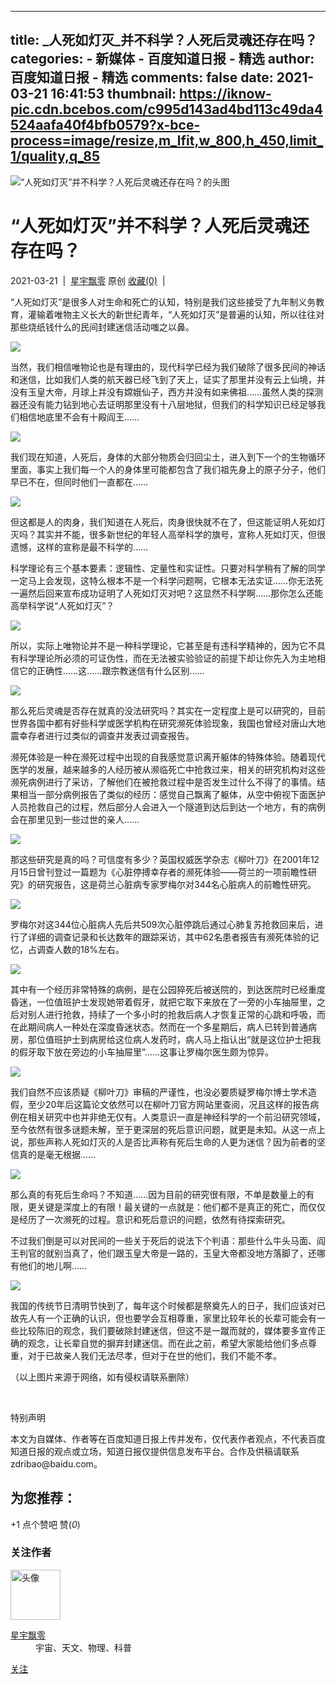 
---
title: _人死如灯灭_并不科学？人死后灵魂还存在吗？
categories: 
    - 新媒体
    - 百度知道日报 - 精选
author: 百度知道日报 - 精选
comments: false
date: 2021-03-21 16:41:53
thumbnail: https://iknow-pic.cdn.bcebos.com/c995d143ad4bd113c49da4524aafa40f4bfb0579?x-bce-process=image/resize,m_lfit,w_800,h_450,limit_1/quality,q_85
---

<div>   
<div class="detail" id="j-daily-union-dom">
<div class="figure">
<img id="daily-img" src="https://iknow-pic.cdn.bcebos.com/c995d143ad4bd113c49da4524aafa40f4bfb0579?x-bce-process=image/resize,m_lfit,w_800,h_450,limit_1/quality,q_85" alt="“人死如灯灭”并不科学？人死后灵魂还存在吗？的头图" referrerpolicy="no-referrer">
</div>
<h1 id="daily-title" class="title">
“人死如灯灭”并不科学？人死后灵魂还存在吗？
</h1>
<div class="info">
<span>2021-03-21</span>
<span class="text-line"> | </span>
<a href="https://zhidao.baidu.com/daily/author?un=%E6%98%9F%E5%AE%87%E9%A3%98%E9%9B%B6&ie=gbk" target="_blank" data-log="type:2060,action:click,area:detail-author,page:daily-view"><span class="name">星宇飘零</span></a>
<span class="original">原创</span>
<input type="text" id="author-id" style="display: none" value="10698">
<a href="https://zhidao.baidu.com//daily/view?id=234336#" class="focus unfocus" data-log="type:2060,action:click,area:detail-focus,page:daily-view">
<b></b>
收藏(0)</a>
<span class="text-line text-line2"> | </span>
<span id="pv" class="pv"></span>
</div>
<div id="daily-cont" class="cont">
<p>“人死如灯灭”是很多人对生命和死亡的认知，特别是我们这些接受了九年制义务教育，灌输着唯物主义长大的新世纪青年，“人死如灯灭”是普遍的认知，所以往往对那些烧纸钱什么的民间封建迷信活动嗤之以鼻。</p><p><img src="https://iknow-pic.cdn.bcebos.com/908fa0ec08fa513dddfe7fbe2d6d55fbb2fbd97e?x-bce-process=image/resize,m_lfit,w_450,h_600,limit_1/quality,q_85" referrerpolicy="no-referrer"></p><p>当然，我们相信唯物论也是有理由的，现代科学已经为我们破除了很多民间的神话和迷信，比如我们人类的航天器已经飞到了天上，证实了那里并没有云上仙境，并没有玉皇大帝，月球上并没有嫦娥仙子，西方并没有如来佛祖……虽然人类的探测器还没有能力钻到地心去证明那里没有十八层地狱，但我们的科学知识已经足够我们相信地底里不会有十殿阎王……</p><p><img src="https://iknow-pic.cdn.bcebos.com/f603918fa0ec08faab5400c749ee3d6d55fbda7e?x-bce-process=image/resize,m_lfit,w_450,h_600,limit_1/quality,q_85" referrerpolicy="no-referrer"></p><p>我们现在知道，人死后，身体的大部分物质会归回尘土，进入到下一个的生物循环里面，事实上我们每一个人的身体里可能都包含了我们祖先身上的原子分子，他们早已不在，但同时他们一直都在……</p><p><img src="https://iknow-pic.cdn.bcebos.com/a1ec08fa513d2697a5871b3d45fbb2fb4316d87e?x-bce-process=image/resize,m_lfit,w_450,h_600,limit_1/quality,q_85" referrerpolicy="no-referrer"></p><p>但这都是人的肉身，我们知道在人死后，肉身很快就不在了，但这能证明人死如灯灭吗？其实并不能，很多新世纪的年轻人高举科学的旗号，宣称人死如灯灭，但很遗憾，这样的宣称是最不科学的……</p><p>科学理论有三个基本要素：逻辑性、定量性和实证性。只要对科学稍有了解的同学一定马上会发现，这特么根本不是一个科学问题啊，它根本无法实证……你无法死一遍然后回来宣布成功证明了人死如灯灭对吧？这显然不科学啊……那你怎么还能高举科学说“人死如灯灭”？</p><p><img src="https://iknow-pic.cdn.bcebos.com/63d0f703918fa0ecf193776d369759ee3d6ddb7e?x-bce-process=image/resize,m_lfit,w_450,h_600,limit_1/quality,q_85" referrerpolicy="no-referrer"></p><p>所以，实际上唯物论并不是一种科学理论，它甚至是有违科学精神的，因为它不具有科学理论所必须的可证伪性，而在无法被实验验证的前提下却让你先入为主地相信它的正确性……这……跟宗教迷信有什么区别……</p><p><img src="https://iknow-pic.cdn.bcebos.com/503d269759ee3d6dab9294ab53166d224f4ade7e?x-bce-process=image/resize,m_lfit,w_450,h_600,limit_1/quality,q_85" referrerpolicy="no-referrer"></p><p>那么死后灵魂是否存在就真的没法研究吗？其实在一定程度上是可以研究的，目前世界各国中都有好些科学或医学机构在研究濒死体验现象，我国也曾经对唐山大地震幸存者进行过类似的调查并发表过调查报告。</p><p>濒死体验是一种在濒死过程中出现的自我感觉意识离开躯体的特殊体验。随着现代医学的发展，越来越多的人经历被从濒临死亡中抢救过来，相关的研究机构对这些濒死病例进行了采访，了解他们在被抢救过程中是否发生过什么不得了的事情。结果相当一部分病例报告了类似的经历：感觉自己飘离了躯体，从空中俯视下面医护人员抢救自己的过程，然后部分人会进入一个隧道到达后到达一个地方，有的病例会在那里见到一些过世的亲人……</p><p><img src="https://iknow-pic.cdn.bcebos.com/622762d0f703918f58852eaa413d269759eec47e?x-bce-process=image/resize,m_lfit,w_450,h_600,limit_1/quality,q_85" referrerpolicy="no-referrer"></p><p>那这些研究是真的吗？可信度有多少？英国权威医学杂志《柳叶刀》在2001年12月15日曾刊登过一篇题为《心脏停搏幸存者的濒死体验——荷兰的一项前瞻性研究》的研究报告，这是荷兰心脏病专家罗梅尔对344名心脏病人的前瞻性研究。</p><p><img src="https://iknow-pic.cdn.bcebos.com/09fa513d269759eec00473aba2fb43166d22df7e?x-bce-process=image/resize,m_lfit,w_450,h_600,limit_1/quality,q_85" referrerpolicy="no-referrer"></p><p>罗梅尔对这344位心脏病人先后共509次心脏停跳后通过心肺复苏抢救回来后，进行了详细的调查记录和长达数年的跟踪采访，其中62名患者报告有濒死体验的记忆，占调查人数的18%左右。</p><p><img src="https://iknow-pic.cdn.bcebos.com/54fbb2fb43166d224d2006f4562309f79052d27e?x-bce-process=image/resize,m_lfit,w_450,h_600,limit_1/quality,q_85" referrerpolicy="no-referrer"></p><p>其中有一个经历非常特殊的病例，是在公园猝死后被送院的，到达医院时已经重度昏迷，一位值班护士发现她带着假牙，就把它取下来放在了一旁的小车抽屉里，之后对别人进行抢救，持续了一个多小时的抢救后病人才恢复正常的心跳和呼吸，而在此期间病人一种处在深度昏迷状态。然而在一个多星期后，病人已转到普通病房，那位值班护士到病房给这位病人发药时，病人马上指认出“就是这位护士把我的假牙取下放在旁边的小车抽屉里”……这事让罗梅尔医生颇为惊异。</p><p><img src="https://iknow-pic.cdn.bcebos.com/279759ee3d6d55fb4d9265467d224f4a20a4dd7e?x-bce-process=image/resize,m_lfit,w_450,h_600,limit_1/quality,q_85" referrerpolicy="no-referrer"></p><p>我们自然不应该质疑《柳叶刀》审稿的严谨性，也没必要质疑罗梅尔博士学术造假，至少20年后这篇论文依然可以在柳叶刀官方网站里查阅，况且这样的报告病例在相关研究中也并非绝无仅有。人类意识一直是神经科学的一个前沿研究领域，至今依然有很多谜题未解，至于更深层的死后意识问题，就更是未知。从这一点上说，那些声称人死如灯灭的人是否比声称有死后生命的人更为迷信？因为前者的坚信真的是毫无根据……</p><p><img src="https://iknow-pic.cdn.bcebos.com/3c6d55fbb2fb43166c48691a30a4462309f7d37e?x-bce-process=image/resize,m_lfit,w_450,h_600,limit_1/quality,q_85" referrerpolicy="no-referrer"></p><p>那么真的有死后生命吗？不知道……因为目前的研究很有限，不单是数量上的有限，更关键是深度上的有限！最关键的一点就是：他们都不是真正的死亡，而仅仅是经历了一次濒死的过程。意识和死后意识的问题，依然有待探索研究。</p><p>不过我们倒是可以对民间的一些关于死后的说法下个判语：那些什么牛头马面、阎王判官的就别当真了，他们跟玉皇大帝是一路的，玉皇大帝都没地方落脚了，还哪有他们的地儿啊……</p><p><img src="https://iknow-pic.cdn.bcebos.com/58ee3d6d55fbb2fb437c4b725f4a20a44623dc7e?x-bce-process=image/resize,m_lfit,w_450,h_600,limit_1/quality,q_85" referrerpolicy="no-referrer"></p><p><span style="text-indent: 2em;">我国的传统节日清明节快到了，每年这个时候都是祭奠先人的日子，我们应该对已故先人有一个正确的认识，但也要学会互相尊重，家里比较年长的长辈可能会有一些比较陈旧的观念，我们要破除封建迷信，但这不是一蹴而就的，媒体要多宣传正确的观念，让长辈自觉的摒弃封建迷信。而在此之前，希望大家能给他们多点尊重，对于已故亲人我们无法尽孝，但对于在世的他们，我们不能不孝。</span></p><p><span style="text-indent: 2em;">（以上图片来源于网络，如有侵权请联系删除）</span><br></p><p><br></p>
<div class="detail_statement article-source">
<p class="tit clearfix"><span class="left"></span><span class="center">特别声明</span><span class="right"></span></p>
<p class="cont">
本文为自媒体、作者等在百度知道日报上传并发布，仅代表作者观点，不代表百度知道日报的观点或立场，知道日报仅提供信息发布平台。合作及供稿请联系zdribao@baidu.com。</p>
</div>
</div>
<div class="wgt-bottom-union line">
<h2>为您推荐：</h2>


</div>
<div class="opt clearfix">
<div class="spt grid-r">
<span id="spt-add" class="spt-add">+1</span>
<span id="spt-btn" class="spt-icon">
<span>点个赞吧</span>
</span>
<span id="spt-num" class="spt-num">赞(<em>0</em>)</span>
</div>
</div>
<div class="author">
<h3>关注作者</h3>
<div class="author-info clearfix">
<a href="https://zhidao.baidu.com/daily/author?un=%E6%98%9F%E5%AE%87%E9%A3%98%E9%9B%B6&ie=gbk" target="_blank" data-log="type:2060,action:click,area:detail-author2,page:daily-view">
<img src="https://iknow-pic.cdn.bcebos.com/9213b07eca806538f00ecc1698dda144ac3482cb?x-bce-process=image/quality,q_85" alt="头像" width="80" height="80" referrerpolicy="no-referrer">
</a>
<dl>
<dt>
<a href="https://zhidao.baidu.com/daily/author?un=%E6%98%9F%E5%AE%87%E9%A3%98%E9%9B%B6&ie=gbk" target="_blank" data-log="type:2060,action:click,area:detail-author2,page:daily-view">星宇飘零</a>
</dt>
<dd>宇宙、天文、物理、科普</dd>
</dl>
<a class="follow unfollow" data-log="type:2060,action:click,area:detail-follow,page:daily-view" href="https://zhidao.baidu.com//daily/undefined">
<b></b>
关注</a>
</div>
</div>
</div>
  
</div>
            